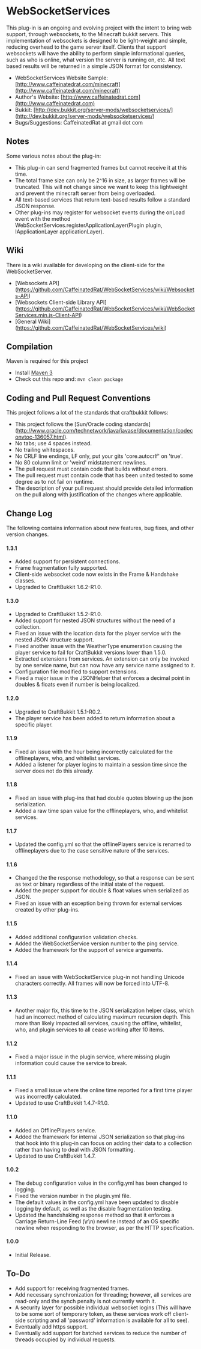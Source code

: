 WebSocketServices
===========

This plug-in is an ongoing and evolving project with the intent to bring web support, through websockets, to the Minecraft bukkit servers.
This implementation of websockets is designed to be light-weight and simple, reducing overhead to the game server itself.
Clients that support websockets will have the ability to perform simple informational queries, such as who is online, what version the server is running on, etc.
All text based results will be returned in a simple JSON format for consistency.

* WebSocketServices Website Sample: [http://www.caffeinatedrat.com/minecraft](http://www.caffeinatedrat.com/minecraft)
* Author's Website: [http://www.caffeinatedrat.com](http://www.caffeinatedrat.com)
* Bukkit: [http://dev.bukkit.org/server-mods/websocketservices/] (http://dev.bukkit.org/server-mods/websocketservices/)
* Bugs/Suggestions: CaffeinatedRat at gmail dot com

Notes
-----------
Some various notes about the plug-in:

* This plug-in can send fragmented frames but cannot receive it at this time.
* The total frame size can only be 2^16 in size, as larger frames will be truncated.  This will not change since we want to keep this lightweight and prevent the minecraft server from being overloaded.
* All text-based services that return text-based results follow a standard JSON response.
* Other plug-ins may register for websocket events during the onLoad event with the method WebSocketServices.registerApplicationLayer(Plugin plugin, IApplicationLayer applicationLayer).

Wiki
-----------
There is a wiki available for developing on the client-side for the WebSocketServer.

* [Websockets API] (https://github.com/CaffeinatedRat/WebSocketServices/wiki/Websockets-API)
* [Websockets Client-side Library API] (https://github.com/CaffeinatedRat/WebSocketServices/wiki/WebSocketServices.min.js-Client-API)
* [General Wiki] (https://github.com/CaffeinatedRat/WebSocketServices/wiki)

Compilation
-----------

Maven is required for this project

* Install [Maven 3](http://maven.apache.org/download.html)
* Check out this repo and: `mvn clean package`

Coding and Pull Request Conventions
-----------

This project follows a lot of the standards that craftbukkit follows:

* This project follows the [Sun/Oracle coding standards] (http://www.oracle.com/technetwork/java/javase/documentation/codeconvtoc-136057.html).
* No tabs; use 4 spaces instead.
* No trailing whitespaces.
* No CRLF line endings, LF only, put your gits 'core.autocrlf' on 'true'.
* No 80 column limit or 'weird' midstatement newlines.
* The pull request must contain code that builds without errors.
* The pull request must contain code that has been united tested to some degree as to not fail on runtime.
* The description of your pull request should provide detailed information on the pull along with justification of the changes where applicable.

Change Log
-----------

The following contains information about new features, bug fixes, and other version changes.

#### 1.3.1

* Added support for persistent connections.
* Frame fragmentation fully supported.
* Client-side websocket code now exists in the Frame & Handshake classes.
* Upgraded to CraftBukkit 1.6.2-R1.0.

#### 1.3.0

* Upgraded to CraftBukkit 1.5.2-R1.0.
* Added support for nested JSON structures without the need of a collection.
* Fixed an issue with the location data for the player service with the nested JSON structure support.
* Fixed another issue with the WeatherType enumeration causing the player service to fail for CraftBukkit versions lower than 1.5.0.
* Extracted extensions from services.  An extension can only be invoked by one service name, but can now have any service name assigned to it.
* Configuration file modified to support extensions.
* Fixed a major issue in the JSONHelper that enforces a decimal point in doubles & floats even if number is being localized.

#### 1.2.0

* Upgraded to CraftBukkit 1.5.1-R0.2.
* The player service has been added to return information about a specific player.

#### 1.1.9

* Fixed an issue with the hour being incorrectly calculated for the offlineplayers, who, and whitelist services.
* Added a listener for player logins to maintain a session time since the server does not do this already.

#### 1.1.8

* Fixed an issue with plug-ins that had double quotes blowing up the json serialization.
* Added a raw time span value for the offlineplayers, who, and whitelist services.  

#### 1.1.7

* Updated the config.yml so that the offlinePlayers service is renamed to offlineplayers due to the case sensitive nature of the services.

#### 1.1.6

* Changed the the response methodology, so that a response can be sent as text or binary regardless of the initial state of the request.
* Added the proper support for double & float values when serialized as JSON.
* Fixed an issue with an exception being thrown for external services created by other plug-ins.

#### 1.1.5

* Added additional configuration validation checks.
* Added the WebSocketService version number to the ping service.
* Added the framework for the support of service arguments.

#### 1.1.4

* Fixed an issue with WebSocketService plug-in not handling Unicode characters correctly. All frames will now be forced into UTF-8.

#### 1.1.3

* Another major fix, this time to the JSON serialization helper class, which had an incorrect method of calculating maximum recursion depth. This more than likely impacted all services, causing the offline, whitelist, who, and plugin services to all cease working after 10 items.

#### 1.1.2

* Fixed a major issue in the plugin service, where missing plugin information could cause the service to break.

#### 1.1.1

* Fixed a small issue where the online time reported for a first time player was incorrectly calculated.
* Updated to use CraftBukkit 1.4.7-R1.0.

#### 1.1.0

* Added an OfflinePlayers service.
* Added the framework for internal JSON serialization so that plug-ins that hook into this plug-in can focus on adding their data to a collection rather than having to deal with JSON formatting.
* Updated to use CraftBukkit 1.4.7.

#### 1.0.2

* The debug configuration value in the config.yml has been changed to logging.
* Fixed the version number in the plugin.yml file.
* The default values in the config.yml have been updated to disable logging by default, as well as the disable fragmentation testing.
* Updated the handshaking response method so that it enforces a Carriage Return-Line Feed (\r\n) newline instead of an OS specific newline when responding to the browser, as per the HTTP specification.

#### 1.0.0

* Initial Release.

To-Do
-----------
* Add support for receiving fragmented frames.
* Add necessary synchronization for threading; however, all services are read-only and the synch penalty is not currently worth it.
* A security layer for possible individual websocket logins (This will have to be some sort of temporary token, as these services work off client-side scripting and all 'password' information is available for all to see).
* Eventually add https support.
* Eventually add support for batched services to reduce the number of threads occupied by individual requests.


